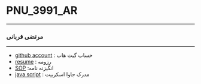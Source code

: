 # PNU_3991_AR
---------
### مرتضی قربانی
 
---
- [github account](https://github.com/mortezaghorbani68)
  : حساب گیت هاب
- [resume](https://mortezaghorbani68.github.io/morteza-gh.github.io/)
  : رزومه
- [SOP](https://mortezaghorbani68.github.io/SOP/)
  :انگیزنه نامه 
- [java script](java.pdf)
  : مدرک جاوا اسکریپت

